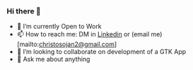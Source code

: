 ### Hi there 👋

<!-- - 🔭 I’m currently working on Multimodal Sentiment Analysis on Malayalam Language using Dravidian Dataset -->
- 🌱 I’m currently Open to Work
- 📫 How to reach me: DM in [Linkedin](https://www.linkedin.com/in/christo-sojan) or (email me)[mailto:christosojan2@gmail.com]
- 👯 I’m looking to collaborate on development of a GTK App
- 💬 Ask me about anything 
<!-- - 🤔 I’m looking for help with 

